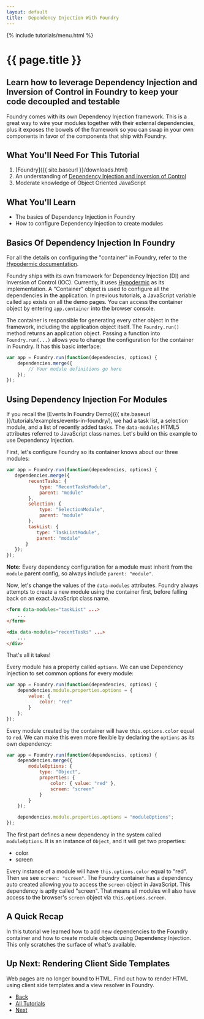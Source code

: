 ```yaml
---
layout: default
title:  Dependency Injection With Foundry
---
```


{% include tutorials/menu.html %}

# {{ page.title }}

<h2 class="intro">
    Learn how to leverage Dependency Injection and Inversion of Control in
    Foundry to keep your code decoupled and testable
</h2>

Foundry comes with its own Dependency Injection framework. This is a great way
to wire your modules together with their external dependencies, plus it exposes
the bowels of the framework so you can swap in your own components in favor of
the components that ship with Foundry.

## What You'll Need For This Tutorial

1. [Foundry]({{ site.baseurl }}/downloads.html)
2. An understanding of [Dependency Injection and Inversion of Control](http://martinfowler.com/articles/injection.html)
3. Moderate knowledge of Object Oriented JavaScript

## What You'll Learn

- The basics of Dependency Injection in Foundry
- How to configure Dependency Injection to create modules

## Basics Of Dependency Injection In Foundry

<div class="aside">
    For all the details on configuring the "container" in Foundry, refer to
    the <a href="https://github.com/gburghardt/hypodermic">Hypodermic documentation</a>.
</div>

Foundry ships with its own framework for Dependency Injection (DI) and Inversion
of Control (IOC). Currently, it uses
[Hypodermic](https://github.com/gburghardt/hypodermic) as its implementation. A
"Container" object is used to configure all the dependencies in the application.
In previous tutorials, a JavaScript variable called `app` exists on all the demo
pages. You can access the container object by entering `app.container` into the
browser console.

The container is responsible for generating every other object in the framework,
including the application object itself. The `Foundry.run()` method returns an
application object. Passing a function into `Foundry.run(...)` allows you to
change the configuration for the container in Foundry. It has this basic
interface:

```javascript
var app = Foundry.run(function(dependencies, options) {
    dependencies.merge({
        // Your module definitions go here
    });
});
```

## Using Dependency Injection For Modules

If you recall the
[Events In Foundry Demo]({{ site.baseurl }}/tutorials/examples/events-in-foundry/), we had a task
list, a selection module, and a list of recently added tasks. The `data-modules`
HTML5 attributes referred to JavaScript class names. Let's build on this example
to use Dependency Injection.

First, let's configure Foundry so its container knows about our three modules:

```javascript
var app = Foundry.run(function(dependencies, options) {
   dependencies.merge({
        recentTasks: {
            type: "RecentTasksModule",
            parent: "module"
        },
        selection: {
            type: "SelectionModule",
            parent: "module"
        },
        taskList: {
           type: "TaskListModule",
           parent: "module"
       }
   });
});
```

__Note:__ Every dependency configuration for a module must inherit from the
`module` parent config, so always include `parent: "module"`.

Now, let's change the values of the `data-modules` attributes. Foundry always
attempts to create a new module using the container first, before falling back
on an exact JavaScript class name.

```html
<form data-modules="taskList" ...>
    ...
</form>

<div data-modules="recentTasks" ...>
    ...
</div>
```

That's all it takes!

Every module has a property called `options`. We can use Dependency Injection to
set common options for every module:

```javascript
var app = Foundry.run(function(dependencies, options) {
    dependencies.module.properties.options = {
        value: {
            color: "red"
        }
    };
});
```

Every module created by the container will have `this.options.color` equal to
`red`. We can make this even more flexible by declaring the `options` as its own
dependency:

```javascript
var app = Foundry.run(function(dependencies, options) {
    dependencies.merge({
        moduleOptions: {
            type: "Object",
            properties: {
                color: { value: "red" },
                screen: "screen"
            }
        }
    });

    dependencies.module.properties.options = "moduleOptions";
});
```

The first part defines a new dependency in the system called `moduleOptions`. It
is an instance of `Object`, and it will get two properties:

- color
- screen

Every instance of a module will have `this.options.color` equal to "red". Then
we see `screen: "screen"`. The Foundry container has a dependency auto created
allowing you to access the `screen` object in JavaScript. This dependency is
aptly called "screen". That means all modules will also have access to the
browser's `screen` object via `this.options.screen`.

## A Quick Recap

In this tutorial we learned how to add new dependencies to the Foundry container
and how to create module objects using Dependency Injection. This only scratches
the surface of what's available.

## Up Next: Rendering Client Side Templates

Web pages are no longer bound to HTML. Find out how to render HTML using client
side templates and a view resolver in Foundry.

<ul class="pagination">
    <li class="pagination-back"><a href="{{ site.baseurl }}/tutorials/events-in-foundry-page-2.html" title="Back: A Practical Example Of Events In Foundry">Back</a></li>
    <li class="pagination-up"><a href="{{ site.baseurl }}/tutorials/">All Tutorials</a></li>
    <li class="pagination-next"><a href="{{ site.baseurl }}/tutorials/client-side-templates.html" title="Next: Rendering Client Side Templates">Next</a></li>
</ul>
